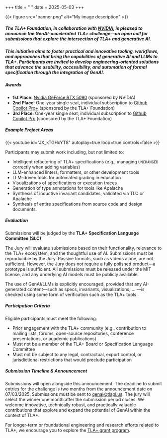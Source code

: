+++
title = " "
date = 2025-05-03
+++

{{< figure src="banner.png" alt="My image description" >}}

##### The TLA+ Foundation, in collaboration with [NVIDIA](https://www.nvidia.com/en-us/), is pleased to announce the *GenAI-accelerated TLA+* challenge—an open call for submissions that explore the intersection of TLA+ and generative AI.

##### This initiative aims to foster practical and innovative tooling, workflows, and approaches that bring the capabilities of generative AI and LLMs to TLA+. Participants are invited to develop engineering-oriented solutions that advance the usability, accessibility, and automation of formal specification through the integration of GenAI.

##### **Awards**

* **1st Place**: [Nvidia GeForce RTX 5090](https://www.nvidia.com/en-us/geforce/graphics-cards/50-series/rtx-5090/) (sponsored by NVIDIA)
* **2nd Place**: One-year single seat, individual subscription to [Github Copilot Pro+](https://github.com/github-copilot/pro-plus) (sponsored by the TLA+ Foundation)
* **3rd Place**: One-year single seat, individual subscription to [Github Copilot Pro](https://github.com/github-copilot/pro) (sponsored by the TLA+ Foundation)

##### **Example Project Areas**

<!-- {{< youtube id="PIgzjagvq2s" autoplay=true loop=true >}} -->
{{< youtube id="JX_kTGHoYT8" autoplay=true loop=true controls=false >}}

Participants may submit work including, but not limited to:

* Intelligent refactoring of TLA+ specifications (e.g., managing `UNCHANGED` correctly when adding variables)
* LLM-enhanced linters, formatters, or other development tools
* LLM-driven tools for automated grading in education
* Visualizations of specifications or execution traces
* Generation of type annotations for tools like Apalache
* Synthesis of inductive invariant candidates, validated via TLC or Apalache
* Synthesis of entire specifications from source code and design documents.

##### **Evaluation**

Submissions will be judged by the **TLA+ Specification Language Committee (SLC)**

The Jury will evaluate submissions based on their functionality, relevance to the TLA+ ecosystem, and the thoughtful use of AI. Submissions must be reproducible by the Jury. Passive formats, such as videos alone, are not sufficient. However, the Jury does not require a fully polished product—a prototype is sufficient. All submissions must be released under the MIT license, and any underlying AI models must be publicly available.

The use of GenAI/LLMs is explicitly encouraged, provided that any AI-generated content—such as specs, invariants, visualizations, … —is checked using some form of verification such as the TLA+ tools.

##### **Participation Criteria**

Eligible participants must meet the following:

* Prior engagement with the TLA+ community (e.g., contribution to mailing lists, forums, open-source repositories, conference presentations, or academic publications)
* Must not be a member of the TLA+ Board or Specification Language Committee
* Must not be subject to any legal, contractual, export control, or jurisdictional restrictions that would preclude participation

##### **Submission Timeline & Announcement**

Submissions will open alongside this announcement. The deadline to submit entries for the challenge is two months from the announcement date on 07/03/2025. Submissions must be sent to genai@tlapl.us. The jury will select the winner one month after the submission period closes. We welcome innovative, technically robust, and practically valuable contributions that explore and expand the potential of GenAI within the context of TLA+. 

For longer-term or foundational engineering and research efforts related to TLA+, we encourage you to explore the [TLA+ grant program](../grants/2024-grant-program/).


<!-- https://gohugo.io/shortcodes/youtube/ -->
<!-- https://docs.google.com/document/d/1QYpQQlgNJ-JHqM-GAfE9cEZt7bQaARgIc5qmbiuEKK4/edit?usp=sharing -->
